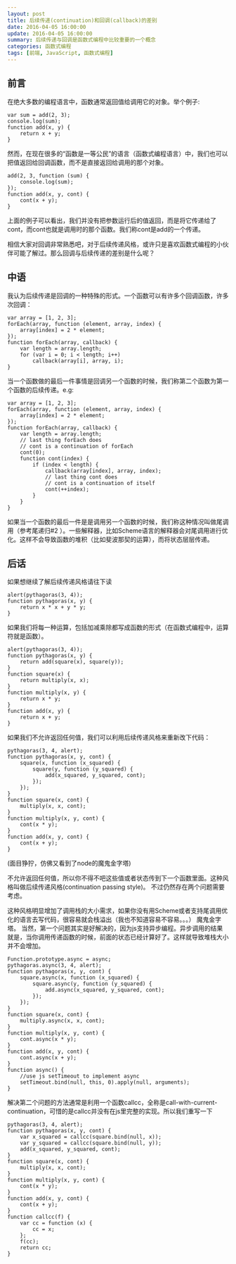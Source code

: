 ```yaml
---
layout: post
title: 后续传递(continuation)和回调(callback)的差别
date: 2016-04-05 16:00:00
update: 2016-04-05 16:00:00
summary: 后续传递与回调是函数式编程中比较重要的一个概念 
categories: 函数式编程 
tags: [前端, JavaScript, 函数式编程]
---
```


## 前言

在绝大多数的编程语言中，函数通常返回值给调用它的对象。举个例子:

```
var sum = add(2, 3);
console.log(sum);
function add(x, y) {
    return x + y;
}
```

然而，在现在很多的“函数是一等公民”的语言（函数式编程语言）中，我们也可以把值返回给回调函数，而不是直接返回给调用的那个对象。

```
add(2, 3, function (sum) {
    console.log(sum);
});
function add(x, y, cont) {
    cont(x + y);
}
```

上面的例子可以看出，我们并没有把参数运行后的值返回，而是将它传递给了cont，而cont也就是调用时的那个函数。我们称cont是add的一个传递。

相信大家对回调非常熟悉吧，对于后续传递风格，或许只是喜欢函数式编程的小伙伴可能了解过。那么回调与后续传递的差别是什么呢？

## 中语

我认为后续传递是回调的一种特殊的形式。一个函数可以有许多个回调函数，许多次回调：

```
var array = [1, 2, 3];
forEach(array, function (element, array, index) {
    array[index] = 2 * element;
});
function forEach(array, callback) {
    var length = array.length;
    for (var i = 0; i < length; i++)
        callback(array[i], array, i);
}
```

当一个函数做的最后一件事情是回调另一个函数的时候，我们称第二个函数为第一个函数的后续传递。e.g:

```
var array = [1, 2, 3];
forEach(array, function (element, array, index) {
    array[index] = 2 * element;
});
function forEach(array, callback) {
    var length = array.length;
    // last thing forEach does
    // cont is a continuation of forEach
    cont(0);
    function cont(index) {
        if (index < length) {
            callback(array[index], array, index);
            // last thing cont does
            // cont is a continuation of itself
            cont(++index);
        }
    }
}
```

如果当一个函数的最后一件是是调用另一个函数的时候，我们称这种情况叫做尾调用（参考尾递归#2 ）。一些解释器，比如Scheme语言的解释器会对尾调用进行优化。这样不会导致函数的堆积（比如斐波那契的运算），而将状态层层传递。

## 后话

如果想继续了解后续传递风格请往下读

```
alert(pythagoras(3, 4));
function pythagoras(x, y) {
    return x * x + y * y;
}
```

如果我们将每一种运算，包括加减乘除都写成函数的形式（在函数式编程中，运算符就是函数）。

```
alert(pythagoras(3, 4));
function pythagoras(x, y) {
    return add(square(x), square(y));
}
function square(x) {
    return multiply(x, x);
}
function multiply(x, y) {
    return x * y;
}
function add(x, y) {
    return x + y;
}
```

如果我们不允许返回任何值，我们可以利用后续传递风格来重新改下代码：

```
pythagoras(3, 4, alert);
function pythagoras(x, y, cont) {
    square(x, function (x_squared) {
        square(y, function (y_squared) {
            add(x_squared, y_squared, cont);
        });
    });
}
function square(x, cont) {
    multiply(x, x, cont);
}
function multiply(x, y, cont) {
    cont(x * y);
}
function add(x, y, cont) {
    cont(x + y);
}
```

(面目狰狞，仿佛又看到了node的魔鬼金字塔)

不允许返回任何值，所以你不得不吧这些值或者状态传到下一个函数里面。这种风格叫做后续传递风格(continuation passing style)。
不过仍然存在两个问题需要考虑。

这种风格明显增加了调用栈的大小需求，如果你没有用Scheme或者支持尾调用优化的语言去写代码，很容易就会栈溢出（我也不知道容易不容易。。。）
魔鬼金字塔。
当然，第一个问题其实是好解决的，因为js支持异步编程。异步调用的结果就是，当你调用传递函数的时候，前面的状态已经计算好了。这样就导致堆栈大小并不会增加。

```
Function.prototype.async = async;
pythagoras.async(3, 4, alert);
function pythagoras(x, y, cont) {
    square.async(x, function (x_squared) {
        square.async(y, function (y_squared) {
            add.async(x_squared, y_squared, cont);
        });
    });
}
function square(x, cont) {
    multiply.async(x, x, cont);
}
function multiply(x, y, cont) {
    cont.async(x * y);
}
function add(x, y, cont) {
    cont.async(x + y);
}
function async() {
    //use js setTimeout to implement async
    setTimeout.bind(null, this, 0).apply(null, arguments);
}
```

解决第二个问题的方法通常是利用一个函数callcc，全称是call-with-current-continuation，可惜的是callcc并没有在js里完整的实现。所以我们重写一下

```
pythagoras(3, 4, alert);
function pythagoras(x, y, cont) {
    var x_squared = callcc(square.bind(null, x));
    var y_squared = callcc(square.bind(null, y));
    add(x_squared, y_squared, cont);
}
function square(x, cont) {
    multiply(x, x, cont);
}
function multiply(x, y, cont) {
    cont(x * y);
}
function add(x, y, cont) {
    cont(x + y);
}
function callcc(f) {
    var cc = function (x) {
        cc = x;
    };
    f(cc);
    return cc;
}
```